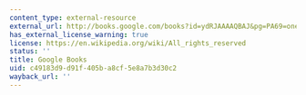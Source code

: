 ```yaml
---
content_type: external-resource
external_url: http://books.google.com/books?id=ydRJAAAAQBAJ&pg=PA69=onepage
has_external_license_warning: true
license: https://en.wikipedia.org/wiki/All_rights_reserved
status: ''
title: Google Books
uid: c49183d9-d91f-405b-a8cf-5e8a7b3d30c2
wayback_url: ''
---
```

